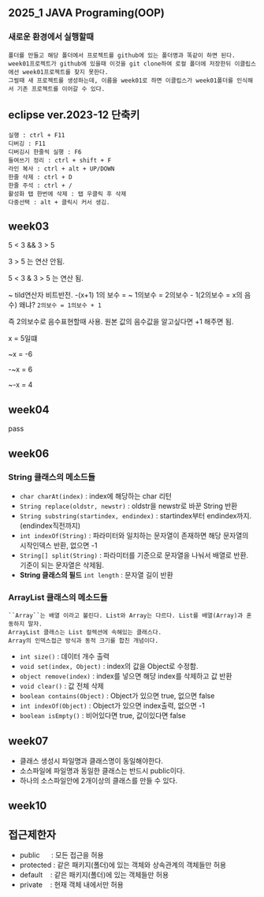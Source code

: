 2025_1 JAVA Programing(OOP) 
---
### 새로운 환경에서 실행할때
    폴더를 만들고 해당 폴더에서 프로젝트를 github에 있는 폴더명과 똑같이 하면 된다.
    week01프로젝트가 github에 있을때 이것을 git clone하여 로컬 폴더에 저장한뒤 이클립스에선 week01프로젝트를 찾지 못한다.
    그럴때 새 프로젝트를 생성하는데, 이름을 week01로 하면 이클립스가 week01폴더를 인식해서 기존 프로젝트를 이어갈 수 있다.

## eclipse ver.2023-12 단축키
```
실행 : ctrl + F11
디버깅 : F11
디버깅시 한줄씩 실행 : F6
들여쓰기 정리 : ctrl + shift + F
라인 복사 : ctrl + alt + UP/DOWN 
한줄 삭제 : ctrl + D
한줄 주석 : ctrl + /
활성화 탭 한번에 삭제 : 탭 우클릭 후 삭제
다중선택 : alt + 클릭시 커서 생김.

```
week03
---
5 < 3 && 3 > 5

3 > 5 는 연산 안됨.

5 < 3 & 3 > 5 는 연산 됨.

~ tild연산자 비트반전. -(x+1) 
1의 보수 = ~
1의보수 = 2의보수 - 1(2의보수 = x의 음수)
왜냐? ``2의보수 = 1의보수 + 1``

즉 2의보수로 음수표현할때 사용.
원본 값의 음수값을 알고싶다면 +1 해주면 됨.

x = 5일떄

~x = -6

-~x = 6

~-x = 4


week04
---

pass

week06
---
### String 클래스의 메소드들
- ``char charAt(index)`` : index에 해당하는 char 리턴
- ``String replace(oldstr, newstr)`` : oldstr을 newstr로 바꾼 String 반환
- ``String substring(startindex, endindex)`` : startindex부터 endindex까지. (endindex직전까지)
- ``int indexOf(String)`` : 파라미터와 일치하는 문자열이 존재하면 해당 문자열의 시작인덱스 반환, 없으면 -1
- ``String[] split(String)`` : 파라미터를 기준으로 문자열을 나눠서 배열로 반환. 기준이 되는 문자열은 삭제됨.
- **String 클래스의 필드** ``int length`` : 문자열 길이 반환

### ArrayList 클래스의 메소드들
    ``Array``는 배열 이라고 불린다. List와 Array는 다르다. List를 배열(Array)과 혼동하지 말자. 
    ArrayList 클래스는 List 컬렉션에 속해있는 클래스다.
    Array의 인덱스접근 방식과 동적 크기를 합친 개념이다.

- ``int size()`` : 데이터 개수 출력
- ``void set(index, Object)`` : index의 값을 Object로 수정함.
- ``object remove(index)`` : index를 넣으면 해당 index를 삭제하고 값 반환
- ``void clear()`` : 값 전체 삭제
- ``boolean contains(Object)`` : Object가 있으면 true, 없으면 false
- ``int indexOf(Object)`` : Object가 있으면 index출력, 없으면 -1
- ``boolean isEmpty()`` : 비어있다면 true, 값이있다면 false

week07
---
- 클래스 생성시 파일명과 클래스명이 동일해야한다.
- 소스파일에 파일명과 동일한 클래스는 반드시 public이다.
- 하나의 소스파일안에 2개이상의 클래스를 만들 수 있다.

week10
---
## 접근제한자
- public      : 모든 접근을 허용
- protected : 같은 패키지(폴더)에 있는 객체와 상속관계의 객체들만 허용
- default    : 같은 패키지(폴더)에 있는 객체들만 허용
- private    : 현재 객체 내에서만 허용